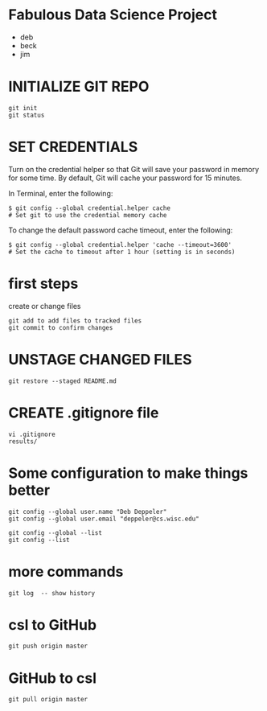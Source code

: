 # Fabulous Data Science Project

* deb
* beck
* jim

# INITIALIZE GIT REPO

```
git init
git status
```
# SET CREDENTIALS

Turn on the credential helper so that Git will save your password in memory for some time. By default, Git will cache your password for 15 minutes.

In Terminal, enter the following:

```
$ git config --global credential.helper cache
# Set git to use the credential memory cache
```

To change the default password cache timeout, enter the following:

```
$ git config --global credential.helper 'cache --timeout=3600'
# Set the cache to timeout after 1 hour (setting is in seconds)
```

# first steps

create or change files
```
git add to add files to tracked files
git commit to confirm changes
```

# UNSTAGE CHANGED FILES

```
git restore --staged README.md
```

# CREATE .gitignore file

```
vi .gitignore
results/
```

# Some configuration to make things better

```
git config --global user.name "Deb Deppeler"
git config --global user.email "deppeler@cs.wisc.edu"

git config --global --list
git config --list
```

# more commands

```
git log  -- show history
```

# csl to GitHub

```
git push origin master
```

# GitHub to csl

```
git pull origin master
```
